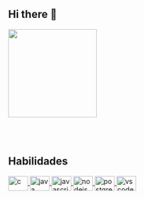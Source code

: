 ## Hi there 👋

<div align = 'left'>
  <img height="180em" src="https://github-readme-stats.vercel.app/api/top-langs/?username=MaxwellSantos1&layout=compact&langs_count=7&theme=dracula"/>
</div>


<br><br>

## Habilidades
<div>
<a href = "https://www.learn-c.org/" target = "_blank">
<img align = "center" alt = "c" height = 30 width = 40 src="https://cdn.jsdelivr.net/gh/devicons/devicon/icons/c/c-original.svg">
<a href = "https://www.java.com/pt-BR/" target = "_blank">
<img align ="center" alt ="java" height = 30 width = 40 src="https://cdn.jsdelivr.net/gh/devicons/devicon/icons/java/java-original.svg">
<a href = "https://www.javascript.com/" target = "_blank">
<img align = "center" alt = "javascript" height = 30 width = 40 src="https://cdn.worldvectorlogo.com/logos/logo-javascript.svg">
<a href = "https://nodejs.org/" target = "_blank">
<img align = "center" alt = "nodejs" height = 30 width = 40 src= "https://cdn.worldvectorlogo.com/logos/nodejs.svg">
<a href = "https://www.postgresql.org/" target = "_blank">
<img align ="center" alt = "postgresql" height= 30 width= 40 src="https://cdn.worldvectorlogo.com/logos/postgresql.svg">
<a href = "https://code.visualstudio.com/" target = "_blank">
<img align = "center" alt = "vscode" height = 30 width = 40 src="https://cdn.jsdelivr.net/gh/devicons/devicon/icons/vscode/vscode-original.svg">
</div>
